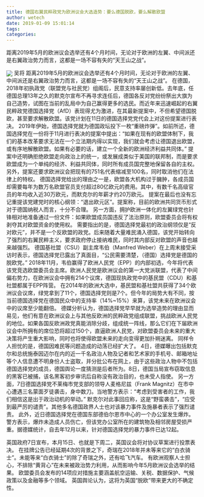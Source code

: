 ```yaml
---
title: 德国右翼民粹政党为欧洲议会大选造势：要么德国脱欧，要么解散欧盟
author: wetech
date: 2019-01-09 15:01:14
tags: 
categories: 
---
```

距离2019年5月的欧洲议会选举还有4个月时间，无论对于欧洲的左翼、中间派还是右翼政治势力而言，这都是一场不容有失的“天王山之战”。
<!-- more -->
<img align="center" border="0" src="https://imgcdn.yicai.com/uppics/images/2019/01/216d2e038255c4f9b846386e3e06581f.jpg" />
吴将
距离2019年5月的欧洲议会选举还有4个月时间，无论对于欧洲的左翼、中间派还是右翼政治势力而言，这都是一场不容有失的“天王山之战”。
在德国，2018年初执政党（联盟党与社民党）组阁后，民意支持率屡创新低。去年底，任德国总理13年之久的默克尔宣布不再寻求连任后，德国各反对党纷纷祭出大旗为自己造势，试图在当前的乱局中为自己赢得更多的选民。而近年来迅速崛起的右翼民粹政党德国选择党（AfD）表现得尤为激进，在其最新提案中，不但希望德国脱欧，甚至要求解散欧盟。该党计划在11日的德国选择党党代会上对这份提案进行表决。
2019年伊始，德国选择党就为德国政坛投下一枚“重磅炸弹”。如前所述，德国选择党在一份将于11月进行表决的提案中提出：“如果在现有的欧盟体制下，我们的基本改革要求无法在一个立法期内得以实现，我们就会考虑让德国退出欧盟，或有序地解散欧盟。如果有必要的话，建立一个全新的欧洲经济利益共同体。”
提案中还明确拒绝欧盟走向政治上的统一，或发展成类似于美国的联邦制，而是要求欧盟成为一个单纯的经济、利益共同体，同时所有成员国完整地保留各自的主权。另外，提案还要求欧洲议会把现有的751名代表缩减至100名，同时取消他们在法律上的特权。
德国选择党给出的理由之一是，欧盟各大机构过于臃肿，各成员国却需要每年为数万名欧盟官员支付超过80亿欧元的费用。其中，有数千名高级官员的年均收入近30万欧元，而默克尔的年薪才约20万欧元。
提案在最后也没有忘记重提该党建党时的核心纲领：“退出欧元区”。提案称，目前的欧洲共同货币形式对于德国纳税人而言，十分不合理。
另一方面，拥护欧洲一体化的左翼绿党也针锋相对地准备通过一份文件：如果欧盟成员国违反了法治原则，欧盟委员会将有权剥夺其对欧盟资金的使用权。
需要指出的是，德国选择党最初的政治纲领仅是“反对欧元”，并不是一个反欧盟的政党。后来随着大量难民涌入德国，该党开始转向了强烈的右翼民粹主义，要求政府停止接纳难民，同时其内部反对欧盟的声音也越来越强烈。
德国基社盟（CSU）副主席韦伯（Manfred Weber）在上周末接受采访时表示，德国选择党已露出了真面目，“公民需要清楚，（德国）选择党是德国的脱欧党。”
2018年11月，韦伯赢得了欧洲人民党（EPP）的内部初选，今年将代表该党竞选欧盟委员会主席。欧洲人民党是欧洲议会的第一大党派联盟，代表了中间偏右势力，在欧洲议会中拥有214个议席，德国现执政党中的基民盟（CDU）和基社盟都属于EPP阵营。
在2014年的欧洲大选中，基民盟和基社盟共获得了34个欧洲议会议席，绿党拿到了11个，德国选择党则是7个。但今年的局势大有不同，按当前德国选择党在德国民众中的支持率（14%~15%）来算，该党未来在欧洲议会中的议席至少能翻倍。
德媒分析认为，德国选择党早早就为选举造势的理由显而易见，他们有意在欧洲议会上与其他反欧洲的民粹政党组成联盟，挑战欧洲人民党的地位。如果各国反欧洲政党真能消除分歧，组成统一阵线，那么它们在下届欧洲议会中所拥有的席位恐将超过150个，直逼欧洲人民党，对欧盟委员会未来的重大决策将产生重大影响，同时也将使得欧盟未来的走向变得更加扑朔迷离。
同样令人担忧的是，德国因难民等问题造成的动荡已经扩大了。
4日，德媒曝出包括默克尔和总统施泰因迈尔在内的近一千名政治人物及记者和艺术家的手机号、邮箱地址等个人信息遭不明身份人士盗取，并分批公布在网上，由于这些政治人物中不包括德国选择党的成员，德国舆论一度猜测是后者所为。8日，德国当局宣布窃取信息的黑客已被捕，该名黑客初步审讯后自称没有政治目的，也未受人指使。
另一方面，7日德国选择党不莱梅市党支部的领导人麦格尼兹（Frank Magnitz）在市中心遭遇三名蒙面歹徒袭击，身中数刀。当地警方表示：“考虑到受害者的工作，我们相信这是出于政治动机的举动。”
默克尔对此事回应称，这是“野蛮袭击”，“应受到最严厉的谴责”。其他多名德国政界人士也对该暴力事件及施暴者表示了强烈谴责。
此外，近日德国选择党在德国东部德伯尔恩市中心的一个办公室发生爆炸。警方表示，爆炸未造成人员伤亡，但该党办公室所在的建筑物及相邻房屋受损严重。据德媒统计，自去年12月以来，针对德国选择党的暴力事件已达12起。
 
 
英国政府7日宣布，本月15日、也就是下周二，英国议会将对协议草案进行投票表决。
在挂牌公告已经延期4次的背景之下，奇瑞在2018年并未等来它的“白衣骑士”。未能等来“白衣骑士”的除了奇瑞之外，还有哈飞汽车。
有欧洲观察人士担心，不排除“黄背心”在未来被政治势力利用，从而影响今年5月欧洲议会选举的结果。
欧盟委员会发布的14项应对措施主要涵盖航空运输、关税、数据保护、气候政策以及金融等多个领域。
英国舆论认为，这将为英国“脱欧”带来更大的不确定性。
